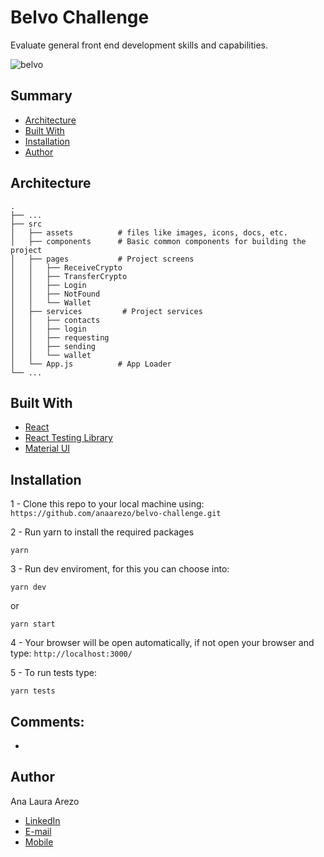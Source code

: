 # Belvo Challenge

Evaluate general front end development skills and capabilities.

![belvo](https://user-images.githubusercontent.com/13490305/147601927-9a34fc23-4acb-4415-9b2e-5e355dbc49cc.png)

## Summary

- [Architecture](#architecture)
- [Built With](#built-with)
- [Installation](#installation)
- [Author](#author)

## Architecture

    .
    ├── ...
    ├── src
    │   ├── assets          # files like images, icons, docs, etc.
    │   ├── components      # Basic common components for building the project
    │   ├── pages           # Project screens
    │   │   ├── ReceiveCrypto
    │   │   ├── TransferCrypto
    │   │   ├── Login
    │   │   ├── NotFound
    │   │   └── Wallet
    │   ├── services         # Project services
    │   │   ├── contacts
    │   │   ├── login
    │   │   ├── requesting
    │   │   ├── sending
    │   │   └── wallet
    │   └── App.js          # App Loader
    └── ...

## Built With

- [React](https://reactjs.org/)
- [React Testing Library](https://testing-library.com/docs/react-testing-library/intro/)
- [Material UI](https://mui.com/)

## Installation

1 - Clone this repo to your local machine using:
`https://github.com/anaarezo/belvo-challenge.git`

2 - Run yarn to install the required packages

```shell
yarn
```

3 - Run dev enviroment, for this you can choose into:

```shell
yarn dev
```

or

```shell
yarn start
```

4 - Your browser will be open automatically, if not open your browser and type:
`http://localhost:3000/`

5 - To run tests type:

```shell
yarn tests
```

## Comments:

-

## Author

Ana Laura Arezo

- [LinkedIn](https://www.linkedin.com/in/anaarezo/)
- [E-mail](mailto:laura.arezo@gmail.com)
- [Mobile](tel:+5511948997452)
